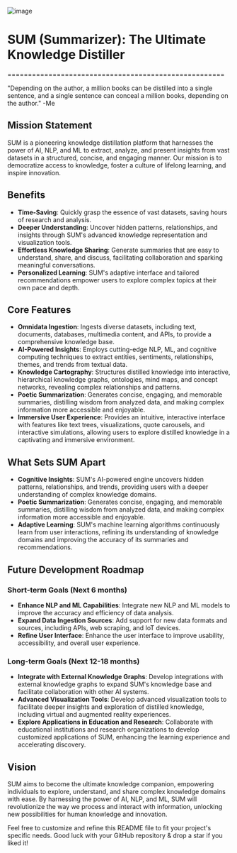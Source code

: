 
![image](https://github.com/OtotaO/SUM/assets/93845604/5749c582-725d-407c-ac6c-06fb8e90ed94)

# SUM (Summarizer): The Ultimate Knowledge Distiller
=====================================================

"Depending on the author, a million books can be distilled into a single sentence, and a single sentence can conceal a million books, depending on the author." -Me

## Mission Statement

SUM is a pioneering knowledge distillation platform that harnesses the power of AI, NLP, and ML to extract, analyze, and present insights from vast datasets in a structured, concise, and engaging manner. Our mission is to democratize access to knowledge, foster a culture of lifelong learning, and inspire innovation.

## Benefits

* **Time-Saving**: Quickly grasp the essence of vast datasets, saving hours of research and analysis.
* **Deeper Understanding**: Uncover hidden patterns, relationships, and insights through SUM's advanced knowledge representation and visualization tools.
* **Effortless Knowledge Sharing**: Generate summaries that are easy to understand, share, and discuss, facilitating collaboration and sparking meaningful conversations.
* **Personalized Learning**: SUM's adaptive interface and tailored recommendations empower users to explore complex topics at their own pace and depth.

## Core Features

* **Omnidata Ingestion**: Ingests diverse datasets, including text, documents, databases, multimedia content, and APIs, to provide a comprehensive knowledge base.
* **AI-Powered Insights**: Employs cutting-edge NLP, ML, and cognitive computing techniques to extract entities, sentiments, relationships, themes, and trends from textual data.
* **Knowledge Cartography**: Structures distilled knowledge into interactive, hierarchical knowledge graphs, ontologies, mind maps, and concept networks, revealing complex relationships and patterns.
* **Poetic Summarization**: Generates concise, engaging, and memorable summaries, distilling wisdom from analyzed data, and making complex information more accessible and enjoyable.
* **Immersive User Experience**: Provides an intuitive, interactive interface with features like text trees, visualizations, quote carousels, and interactive simulations, allowing users to explore distilled knowledge in a captivating and immersive environment.

## What Sets SUM Apart

* **Cognitive Insights**: SUM's AI-powered engine uncovers hidden patterns, relationships, and trends, providing users with a deeper understanding of complex knowledge domains.
* **Poetic Summarization**: Generates concise, engaging, and memorable summaries, distilling wisdom from analyzed data, and making complex information more accessible and enjoyable.
* **Adaptive Learning**: SUM's machine learning algorithms continuously learn from user interactions, refining its understanding of knowledge domains and improving the accuracy of its summaries and recommendations.

## Future Development Roadmap

### Short-term Goals (Next 6 months)

* **Enhance NLP and ML Capabilities**: Integrate new NLP and ML models to improve the accuracy and efficiency of data analysis.
* **Expand Data Ingestion Sources**: Add support for new data formats and sources, including APIs, web scraping, and IoT devices.
* **Refine User Interface**: Enhance the user interface to improve usability, accessibility, and overall user experience.

### Long-term Goals (Next 12-18 months)

* **Integrate with External Knowledge Graphs**: Develop integrations with external knowledge graphs to expand SUM's knowledge base and facilitate collaboration with other AI systems.
* **Advanced Visualization Tools**: Develop advanced visualization tools to facilitate deeper insights and exploration of distilled knowledge, including virtual and augmented reality experiences.
* **Explore Applications in Education and Research**: Collaborate with educational institutions and research organizations to develop customized applications of SUM, enhancing the learning experience and accelerating discovery.

## Vision

SUM aims to become the ultimate knowledge companion, empowering individuals to explore, understand, and share complex knowledge domains with ease. By harnessing the power of AI, NLP, and ML, SUM will revolutionize the way we process and interact with information, unlocking new possibilities for human knowledge and innovation.

Feel free to customize and refine this README file to fit your project's specific needs. Good luck with your GitHub repository & drop a star if you liked it!
